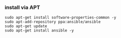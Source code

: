 ### install via APT

```
sudo apt-get install software-properties-common -y
sudo apt-add-repository ppa:ansible/ansible
sudo apt-get update
sudo apt-get install ansible -y
```
